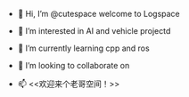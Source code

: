 - 👋 Hi, I’m @cutespace welcome to Logspace

- 👀 I’m interested in AI and vehicle projectd
- 🌱 I’m currently learning cpp and ros
- 💞️ I’m looking to collaborate on 
- 📫 <<欢迎来个老哥空间！>>
<!---
cutespace/cutespace is a ✨ special ✨ repository because its `README.md` (this file) appears on your GitHub profile.
You can click the Preview link to take a look at your changes.
--->
